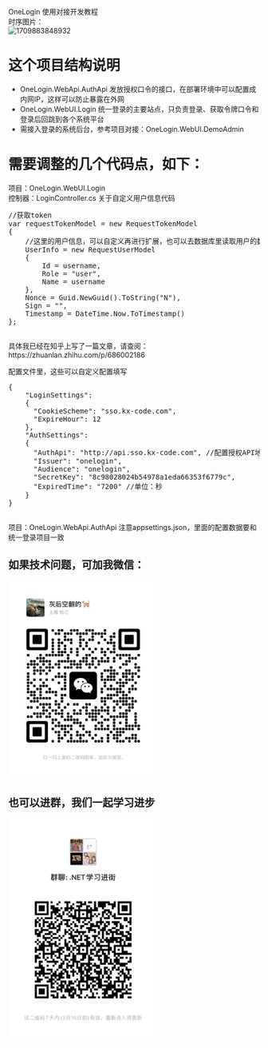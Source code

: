 OneLogin 使用对接开发教程
<br />
时序图片：
<br />
![1709883848932](https://github.com/rjf1979/onelogin/assets/4926981/05a40f3e-e7cd-41c9-95ae-5523efca0601)

<h1>这个项目结构说明</h1>
<p>
  <ul>
    <li>OneLogin.WebApi.AuthApi 发放授权口令的接口，在部署环境中可以配置成内网IP，这样可以防止暴露在外网</li>
    <li>OneLogin.WebUI.Login 统一登录的主要站点，只负责登录、获取令牌口令和登录后回跳到各个系统平台</li>
    <li>需接入登录的系统后台，参考项目对接：OneLogin.WebUI.DemoAdmin</li>
  </ul>
</p>

<h1>需要调整的几个代码点，如下：</h1>
<p>
  项目：OneLogin.WebUI.Login <br />  控制器：LoginController.cs 关于自定义用户信息代码
  <pre>
//获取token
var requestTokenModel = new RequestTokenModel
{
    //这里的用户信息，可以自定义再进行扩展，也可以去数据库里读取用户的数据信息
    UserInfo = new RequestUserModel
    {
        Id = username,
        Role = "user",
        Name = username
    },
    Nonce = Guid.NewGuid().ToString("N"),
    Sign = "",
    Timestamp = DateTime.Now.ToTimestamp()
};
  </pre>
</p>
具体我已经在知乎上写了一篇文章，请查阅：https://zhuanlan.zhihu.com/p/686002186
<p>
配置文件里，这些可以自定义配置填写
  <pre>
{
    "LoginSettings": 
    {
      "CookieScheme": "sso.kx-code.com",
      "ExpireHour": 12
    },
    "AuthSettings": 
    {
      "AuthApi": "http://api.sso.kx-code.com", //配置授权API地址
      "Issuer": "onelogin", 
      "Audience": "onelogin", 
      "SecretKey": "8c98028024b54978a1eda66353f6779c",
      "ExpiredTime": "7200" //单位：秒 
    }
}
  </pre>
</p>

<p>
  项目：OneLogin.WebApi.AuthApi 注意appsettings.json，里面的配置数据要和统一登录项目一致
</p>
<h2>如果技术问题，可加我微信：</h2>

<img src="https://github.com/rjf1979/onelogin/blob/main/sources/img/vx.jpg" width="300" >

<h2>也可以进群，我们一起学习进步</h2>

<img src="https://github.com/rjf1979/onelogin/blob/main/sources/img/vxq.jpg" width="300" >

